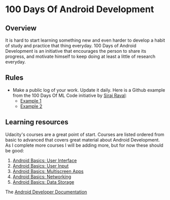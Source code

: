 # 100 Days Of Android Development

## Overview
It is hard to start learning something new and even harder to develop a habit of study and practice that thing everyday. 100 Days of Android Development is an initiative that encourages the person to share its progress, and motivate himself to keep doing at least a little of research everyday. 
 
## Rules
* Make a public log of your work. Update it daily. Here is a Github example from the 100 Days Of ML Code initiative by [Siraj Raval](https://gist.github.com/llSourcell):
  - [Example 1](https://gist.github.com/llSourcell/43194e486a92532bc343f7837b178eda)
  - [Example 2](https://github.com/LordSomen/100DaysOfML/blob/master/Log.md)

## Learning resources
Udacity's courses are a great point of start. Courses are listed ordered from basic to advanced that covers great material about Android Development. As I complete more courses I will be adding more, but for now these should be good:

1. [Android Basics: User Interface](https://www.udacity.com/course/android-basics-user-interface--ud834)
2. [Android Basics: User Input](https://www.udacity.com/course/android-basics-user-input--ud836)
3. [Android Basics: Multiscreen Apps](https://www.udacity.com/course/android-basics-multiscreen-apps--ud839)
4. [Android Basics: Networking](https://www.udacity.com/course/android-basics-networking--ud843)
5. [Android Basics: Data Storage](https://www.udacity.com/course/android-basics-data-storage--ud845)

The [Android Developer Documentation](https://developer.android.com/docs/)
